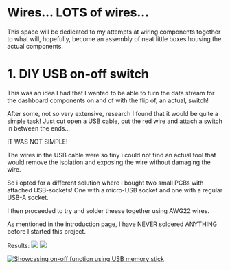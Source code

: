 # Wires... LOTS of wires...
This space will be dedicated to my attempts at wiring components together to what will, hopefully, become an assembly of neat little boxes housing the actual components.

# 1. DIY USB on-off switch

This was an idea I had that I wanted to be able to turn the data stream for the dashboard components on and of with the flip of, an actual, switch!

After some, not so very extensive, research I found that it would be quite a simple task!
Just cut open a USB cable, cut the red wire and attach a switch in between the ends...

IT WAS NOT SIMPLE!

The wires in the USB cable were so tiny i could not find an actual tool that would remove the isolation and exposing the wire without damaging the wire.

So i opted for a different solution where i bought two small PCBs with attached USB-sockets!
One with a micro-USB socket and one with a regular USB-A socket.

I then proceeded to try and solder theese together using AWG22 wires.

As mentioned in the introduction page, I have NEVER soldered ANYTHING before I started this project.

Results:
![](https://i.ibb.co/sKHqZnG/IMG-20190320-172019.jpg)
![](https://i.ibb.co/6tQGJ87/IMG-20190320-172015.jpg)

[![Showcasing on-off function using USB memory stick](https://img.youtube.com/vi/-G_UE9AG-d0/0.jpg)](https://www.youtube.com/watch?v=-G_UE9AG-d0)